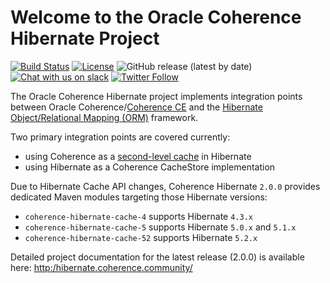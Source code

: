 Welcome to the Oracle Coherence Hibernate Project
=============================================

[![Build Status](https://github.com/coherence-community/coherence-hibernate/workflows/CI%20Coherence%20Hibernate/badge.svg)](https://github.com/coherence-community/coherence-hibernate/actions) [![License](http://img.shields.io/badge/license-UPL%201.0-blue.svg)](https://oss.oracle.com/licenses/upl/) ![GitHub release (latest by date)](https://img.shields.io/github/v/release/coherence-community/coherence-hibernate)
[![Chat with us on slack](https://img.shields.io/badge/Coherence-Join%20Slack-red)](https://join.slack.com/t/oraclecoherence/shared_invite/zt-9ufv220y-Leudk0o5ntgNV0xraa8DNw)
[![Twitter Follow](https://img.shields.io/twitter/follow/OracleCoherence?style=social)](https://twitter.com/OracleCoherence)



The Oracle Coherence Hibernate project implements integration points between Oracle Coherence/[Coherence CE](https://coherence.community) and the [Hibernate Object/Relational Mapping (ORM)](https://hibernate.org/orm/) framework.

Two primary integration points are covered currently:

- using Coherence as a [second-level cache](https://docs.jboss.org/hibernate/orm/5.4/userguide/html_single/Hibernate_User_Guide.html#caching) in Hibernate
- using Hibernate as a Coherence CacheStore implementation

Due to Hibernate Cache API changes, Coherence Hibernate `2.0.0` provides dedicated Maven modules targeting those Hibernate versions:

* `coherence-hibernate-cache-4` supports Hibernate `4.3.x`
* `coherence-hibernate-cache-5` supports Hibernate `5.0.x` and `5.1.x`
* `coherence-hibernate-cache-52` supports Hibernate `5.2.x`

Detailed project documentation for the latest release (2.0.0) is available
here: [http:/hibernate.coherence.community/](http:/hibernate.coherence.community/)

